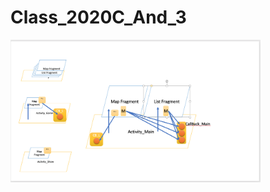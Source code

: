 # Class_2020C_And_3

<img src="https://raw.githubusercontent.com/guy-4444/Class_2020C_And_3/master/image.png?raw=true" width="400"/>

